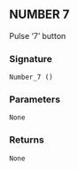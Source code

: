 ## NUMBER 7

Pulse ‘7’ button


### Signature

`Number_7 ()`


### Parameters

`None`


### Returns

`None`
